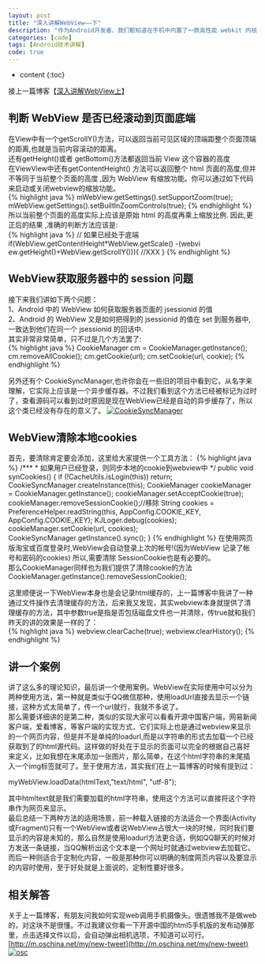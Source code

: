 ```yaml
---
layout: post
title: "深入讲解WebView——下"
description: "作为Android开发者，我们都知道在手机中内置了一款高性能 webkit 内核浏览器,在 SDK 中封装为一个叫做 WebView 组件。今天就为大家讲讲Android中WebView的详细使用方法"
categories: [code]
tags: [Android技术讲解]
code: true
---
```


* content
{:toc}

接上一篇博客【[深入讲解WebView上](http://blog.kymjs.com/code/2015/05/03/01/)】

## 判断 WebView 是否已经滚动到页面底端
在View中有一个getScrollY()方法，可以返回当前可见区域的顶端距整个页面顶端的距离,也就是当前内容滚动的距离。<br>
还有getHeight()或者 getBottom()方法都返回当前 View 这个容器的高度<br>
在ViewView中还有getContentHeight() 方法可以返回整个 html 页面的高度,但并不等同于当前整个页面的高度 ,因为 WebView 有缩放功能。你可以通过如下代码来启动或关闭webview的缩放功能。<br>
{% highlight java %}
mWebView.getSettings().setSupportZoom(true);
mWebView.getSettings().setBuiltInZoomControls(true);
{% endhighlight %}
所以当前整个页面的高度实际上应该是原始 html 的高度再乘上缩放比例. 因此,更正后的结果 ,准确的判断方法应该是:<br>
{% highlight java %}
 // 如果已经处于底端
if(WebView.getContentHeight*WebView.getScale() -(webvi ew.getHeight()+WebView.getScrollY())){ 
  //XXX
}
{% endhighlight %}

## WebView获取服务器中的 session 问题
接下来我们讲如下两个问题：<br>
1、Android 中的 WebView 如何获取服务器页面的 jsessionid 的值<br>
2、Android 的 WebView 又是如何把得到的 jsessionid 的值在 set 到服务器中,一致达到他们在同一个 jsessionid 的回话中.<br>
其实非常非常简单，只不过是几个方法罢了:<br>
{% highlight java %}
CookieManager cm = CookieManager.getInstance(); 
cm.removeAllCookie();
cm.getCookie(url);
cm.setCookie(url, cookie);
{% endhighlight %}

另外还有个 CookieSyncManager,也许你会在一些旧的项目中看到它。从名字来理解，它实际上应该是一个异步缓存器。不过我们看到这个方法已经被标记为过时了，查看源码可以看到过时原因是现在WebView已经是自动的异步缓存了，所以这个类已经没有存在的意义了。
[![CookieSyncManager](http://blog.kymjs.com/images/blog_image/20150504_1.png)](http://blog.kymjs.com/)

## WebView清除本地cookies 
首先，要清除肯定要会添加，这里给大家提供一个工具方法：
{% highlight java %}
    /***
     * 如果用户已经登录，则同步本地的cookie到webview中
     */
    public void synCookies() {
        if (!CacheUtils.isLogin(this)) return;
        CookieSyncManager.createInstance(this);
        CookieManager cookieManager = CookieManager.getInstance();
        cookieManager.setAcceptCookie(true);
        cookieManager.removeSessionCookie();//移除
        String cookies = PreferenceHelper.readString(this, AppConfig.COOKIE_KEY, AppConfig.COOKIE_KEY);
        KJLoger.debug(cookies);
        cookieManager.setCookie(url, cookies);
        CookieSyncManager.getInstance().sync();
    }
{% endhighlight %}
在使用网页版淘宝或百度登录时,WebView会自动登录上次的帐号!(因为WebView 记录了帐号和密码的cookies) 所以,需要清除 SessionCookie也是有必要的。<br>
那么CookieManager同样也为我们提供了清除cookie的方法 <br>
CookieManager.getInstance().removeSessionCookie();<br>

这里顺便说一下WebView本身也是会记录html缓存的，上一篇博客中我讲了一种通过文件操作去清理缓存的方法，后来我又发现，其实webview本身就提供了清理缓存的方法，其中参数true是指是否包括磁盘文件也一并清除，传true就和我们昨天的讲的效果是一样的了：<br>
{% highlight java %}
webview.clearCache(true);
webview.clearHistory();
{% endhighlight %}

## 讲一个案例
讲了这么多的理论知识，最后讲一个使用案例。WebView在实际使用中可以分为两种使用方法，第一种就是类似于QQ微信那种，使用loadUrl直接去显示一个链接，这种方式太简单了，传一个url就行，我就不多说了。<br>
那么需要详细讲的是第二种，类似的实现大家可以看看开源中国客户端，网易新闻客户端，爱看博客，等客户端的实现方式，它们实际上也是通过webview来显示的一个网页内容，但是并不是单纯的loadurl,而是以字符串的形式去加载一个已经获取到了的html源代码。这样做的好处在于显示的页面可以完全的根据自己喜好来定义，比如我想在末尾添加一张图片，那么简单，在这个html字符串的末尾插入一个img标签就可了。至于使用方法，其实我们在上一篇博客的时候有提到过：

  myWebView.loadData(htmlText,"text/html", "utf-8");

其中htmltext就是我们需要加载的html字符串，使用这个方法可以直接将这个字符串作为网页来显示。<br>
最后总结一下两种方法的适用场景，前一种载入链接的方法适合一个界面(Activity或Fragment)只有一个WebView或者说WebView占很大一块的时候，同时我们要显示的内容是未知的，那么自然是使用loadurl方法更合适，例如QQ聊天的时候对方发送一条链接，当QQ解析出这个文本是一个网址时就通过webview去加载它。而后一种则适合于定制化内容，一般是那种你可以明确的制度网页内容以及要显示的内容时使用，至于好处就是上面说的，定制性要好很多。<br>

## 相关解答
关于上一篇博客，有朋友问我如何实现web调用手机摄像头。很遗憾我不是做web的，对这块不是很懂。不过我建议你看一下开源中国的html5手机版的发布动弹那里，点击选择文件以后，会自动弹出相机选项，不知道可以可行。[http://m.oschina.net/my/new-tweet](http://m.oschina.net/my/new-tweet)<br>
[![osc](http://blog.kymjs.com/images/blog_image/20150504_2.png)](http://blog.kymjs.com/)<br>